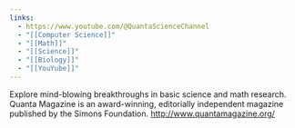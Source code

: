 ```yaml
---
links:
  - https://www.youtube.com/@QuantaScienceChannel
  - "[[Computer Science]]"
  - "[[Math]]"
  - "[[Science]]"
  - "[[Biology]]"
  - "[[YouYube]]"
---
```

Explore mind-blowing breakthroughs in basic science and math research. Quanta Magazine is an award-winning, editorially independent magazine published by the Simons Foundation. http://www.quantamagazine.org/ 